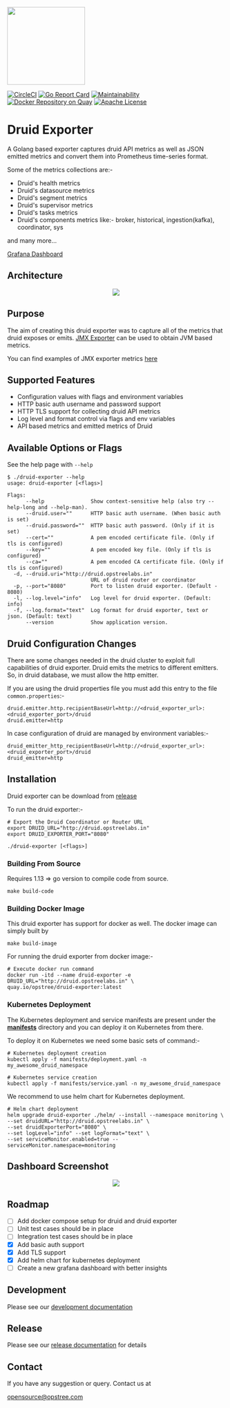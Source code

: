 <p align="left">
  <img src="./static/druid-exporter-logo.svg" height="180" width="180">
</p>

[![CircleCI](https://circleci.com/gh/opstree/druid-exporter.svg?style=shield)](https://circleci.com/gh/opstree/druid-exporter)
[![Go Report Card](https://goreportcard.com/badge/github.com/opstree/druid-exporter)](https://goreportcard.com/report/github.com/opstree/druid-exporter)
[![Maintainability](https://api.codeclimate.com/v1/badges/f3d9db298411361ca84a/maintainability)](https://codeclimate.com/github/opstree/druid-exporter/maintainability)
[![Docker Repository on Quay](https://img.shields.io/badge/container-ready-green "Docker Repository on Quay")](https://quay.io/repository/opstree/redis-operator)
[![Apache License](https://img.shields.io/badge/License-Apache%202.0-blue.svg)](LICENSE)

# Druid Exporter

A Golang based exporter captures druid API metrics as well as JSON emitted metrics and convert them into Prometheus time-series format.

Some of the metrics collections are:-
- Druid's health metrics
- Druid's datasource metrics
- Druid's segment metrics
- Druid's supervisor metrics
- Druid's tasks metrics
- Druid's components metrics like:- broker, historical, ingestion(kafka), coordinator, sys

and many more...

[Grafana Dashboard](https://grafana.com/grafana/dashboards/12155)

## Architecture

<div align="center">
    <img src="./static/architecture.png">
</div>

## Purpose

The aim of creating this druid exporter was to capture all of the metrics that druid exposes or emits. [JMX Exporter](https://github.com/prometheus/jmx_exporter) can be used to obtain JVM based metrics.

You can find examples of JMX exporter metrics [here](https://gist.github.com/iamabhishek-dubey/5ef19d3db9deb25475a80c9ff5c79262)

## Supported Features

- Configuration values with flags and environment variables
- HTTP basic auth username and password support
- HTTP TLS support for collecting druid API metrics
- Log level and format control via flags and env variables
- API based metrics and emitted metrics of Druid

## Available Options or Flags

See the help page with `--help`

```shell
$ ./druid-exporter --help
usage: druid-exporter [<flags>]

Flags:
      --help               Show context-sensitive help (also try --help-long and --help-man).
      --druid.user=""      HTTP basic auth username. (When basic auth is set)
      --druid.password=""  HTTP basic auth password. (Only if it is set)
      --cert=""            A pem encoded certificate file. (Only if tls is configured)
      --key=""             A pem encoded key file. (Only if tls is configured)
      --ca=""              A pem encoded CA certificate file. (Only if tls is configured)
  -d, --druid.uri="http://druid.opstreelabs.in"  
                           URL of druid router or coordinator
  -p, --port="8080"        Port to listen druid exporter. (Default - 8080)
  -l, --log.level="info"   Log level for druid exporter. (Default: info)
  -f, --log.format="text"  Log format for druid exporter, text or json. (Default: text)
      --version            Show application version.
```

## Druid Configuration Changes

There are some changes needed in the druid cluster to exploit full capabilities of druid exporter. Druid emits the metrics to different emitters. So, in druid database, we must allow the http emitter.

If you are using the druid properties file you must add this entry to the file `common.properties`:-

```properties
druid.emitter.http.recipientBaseUrl=http://<druid_exporter_url>:<druid_exporter_port>/druid
druid.emitter=http
```

In case configuration of druid are managed by environment variables:-

```properties
druid_emitter_http_recipientBaseUrl=http://<druid_exporter_url>:<druid_exporter_port>/druid
druid_emitter=http
```

## Installation

Druid exporter can be download from [release](https://github.com/opstree/druid-exporter/releases)

To run the druid exporter:-

```shell
# Export the Druid Coordinator or Router URL
export DRUID_URL="http://druid.opstreelabs.in"
export DRUID_EXPORTER_PORT="8080"

./druid-exporter [<flags>]
```

### Building From Source

Requires 1.13 => go version to compile code from source.

```shell
make build-code
```

### Building Docker Image

This druid exporter has support for docker as well. The docker image can simply built by

```shell
make build-image
```

For running the druid exporter from docker image:-

```shell
# Execute docker run command
docker run -itd --name druid-exporter -e DRUID_URL="http://druid.opstreelabs.in" \
quay.io/opstree/druid-exporter:latest
```

### Kubernetes Deployment

The Kubernetes deployment and service manifests are present under the **[manifests](./manifets)** directory and you can deploy it on Kubernetes from there.

To deploy it on Kubernetes we need some basic sets of command:-

```shell
# Kubernetes deployment creation
kubectl apply -f manifests/deployment.yaml -n my_awesome_druid_namespace

# Kubernetes service creation
kubectl apply -f manifests/service.yaml -n my_awesome_druid_namespace
```

We recommend to use helm chart for Kubernetes deployment.

```shell
# Helm chart deployment
helm upgrade druid-exporter ./helm/ --install --namespace monitoring \
--set druidURL="http://druid.opstreelabs.in" \
--set druidExporterPort="8080" \
--set logLevel="info" --set logFormat="text" \
--set serviceMonitor.enabled=true --serviceMonitor.namespace=monitoring
```

## Dashboard Screenshot

<p align="center">
  <img src="./static/grafana-screenshot.svg">
</p>

## Roadmap

- [ ] Add docker compose setup for druid and druid exporter
- [ ] Unit test cases should be in place
- [ ] Integration test cases should be in place
- [X] Add basic auth support
- [X] Add TLS support
- [X] Add helm chart for kubernetes deployment
- [ ] Create a new grafana dashboard with better insights

## Development

Please see our [development documentation](./DEVELOPMENT.md)

## Release

Please see our [release documentation](./CHANGELOG.md) for details

## Contact

If you have any suggestion or query. Contact us at

opensource@opstree.com
